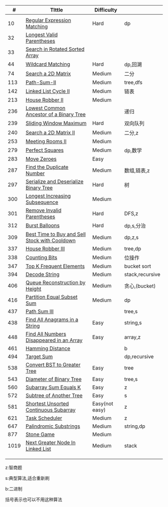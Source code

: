 | #    | TIttle                                                       | Difficulty     |                |
| ---- | ------------------------------------------------------------ | -------------- | -------------- |
|      |                                                              |                |                |
| 10   | [Regular Expression Matching](./code/10.md)                       | Hard           | dp             |
| 32   | [Longest Valid Parentheses](./code/32.md)                         |                |                |
| 33   | [Search in Rotated Sorted Array](./code/33.md)                    |                |                |
| 44   | [Wildcard Matching](./code/44.md)                                 | Hard           | dp,回溯         |
| 74   | [Search a 2D Matrix](./code/74.md)                                | Medium         | 二分            |
| 113  | [Path-Sum-II](./code/112.md)                                      | Medium         | tree,dfs       |
| 142  | [Linked List Cycle II](./code/142.md)                             | Medium         | 链表            |
| 213  | [House Robber II](./code/213.md)                                  | Medium         |                |
| 236  | [Lowest Common Ancestor of a Binary Tree](./code/236.md)          |                | 递归            |
| 239  | [Sliding Window Maximum](./code/239.md)                           | Hard           | 双向队列         |
| 240  | [Search a 2D Matrix II](./code/240.md)                            | Medium         | 二分,z          |
| 253  | [Meeting Rooms II](./code/253.md)                                 | Medium         |                |
| 279  | [Perfect Squares](./code/279.md)                                  | Medium         | dp,数学         |
| 283  | [Move Zeroes](./code/283.md)                                      | Easy           |                |
| 287  | [Find the Duplicate Number](./code/287.md)                        | Medium         | 数组,链表,z     |
| 297  | [Serialize and Deserialize Binary Tree](./code/297.md)            | Hard           | 树             |
| 300  | [Longest Increasing Subsequence](./code/300.md)                   | Medium         |                |
| 301  | [Remove Invalid Parentheses](./code/301.md)                       | Hard           | DFS,z          |
| 312  | [Burst Balloons](./code/312.md)                                   | Hard           | dp,s,分治       |
| 309  | [Best Time to Buy and Sell Stock with Cooldown](./code/309.md)    | Medium         | dp,z,s         |
| 337  | [House Robber III](./code/337.md)                                 | Medium         | tree,dp        |
| 338  | [Counting Bits](./code/338.md)                                    | Medium         | 位操作          |
| 347  | [Top K Frequent Elements](./code/347.md)                          | Medium         | bucket sort    |
| 394  | [Decode String](./code/394.md)                                    | Medium         | stack,recursive |
| 406  | [Queue Reconstruction by Height](./code/406.md)                   | Medium         | 贪心,(bucket)   |
| 416  | [Partition Equal Subset Sum](./code/416.md)                       | Medium         | dp             |
| 437  | [Path Sum III](./code/437.md)                                     |                | tree,s         |
| 438  | [Find All Anagrams in a String](./code/438.md)                    | Easy           | string,s       |
| 448  | [Find All Numbers Disappeared in an Array](./code/448.md)         | Easy           | array,z        |
| 461  | [Hamming Distance](./code/461.md)                                 |                | b              |
| 494  | [Target Sum](./code/494.md)                                       |                | dp,recursive   |
| 538  | [Convert BST to Greater Tree](./code/538.md)                      | Easy           | tree           |
| 543  | [Diameter of Binary Tree](./code/543.md)                          | Easy           | tree,s         |
| 560  | [Subarray Sum Equals K](./code/560.md)                            | Easy           | z              |
| 572  | [Subtree of Another Tree](./code/572.md)                          | Easy           | s              |
| 581  | [Shortest Unsorted Continuous Subarray](./code/581.md)            | Easy(not easy) | z              |
| 621  | [Task Scheduler](./code/621.md)                                   | Medium         | z              |
| 647  | [Palindromic Substrings](./code/647.md)                           | Medium         | string,dp      |
| 877  | [Stone Game](./code/877)                                          | Medium         |                |
| 1019 | [Next Greater Node In Linked List](./code/1019.md)                | Medium         | stack          |
|      |                                                              |                |                |
|      |                                                              |                |                |
|      |                                                              |                |                |

z:智商题

s:典型算法,适合重新刷

b:二进制

括号表示也可以不用这种算法
